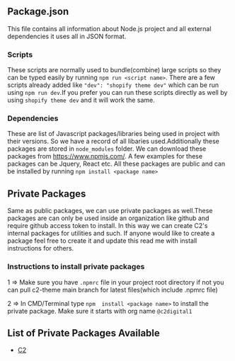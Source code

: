 ## Package.json

This file contains all information about Node.js project and all external dependencies it uses all in JSON format.

### Scripts

These scripts are normally used to bundle(combine) large scripts so they can be typed easily by running `npm run <script name>`.
There are a few scripts already added like `"dev": "shopify theme dev"`  which can be run using `npm run dev`.If you prefer you can run these scripts directly as well by using  `shopify theme dev` and it will work the same.

### Dependencies
These are list of Javascript packages/libraries being used in project with their versions. So we have a record of all libaries used.Additionally these packages are stored in `node_modules` folder. We can download these packages from https://www.npmjs.com/. A few examples for these packages can be Jquery, React etc. All these  packages are public and can be installed by running `npm install <package name>`


## Private Packages 
Same as public packages, we can use private packages as well.These packages are can only be used inside an organization like github and require github access token to install. In this way we can create C2's internal packages for utilities and such. If anyone would like to create a package feel free to create it and update this read me with install instructions for others.


### Instructions to install private packages


1 => Make sure you have `.npmrc` file in your project root directory if not you can pull c2-theme main branch for latest files(which include .npmrc file)

2 => In CMD/Terminal type  `npm  install <package name>` to install the private package. Make sure it starts with org name `@c2digital1`


## List of Private Packages Available

-  [C2](https://github.com/C2Digital1/cli/pkgs/npm/c2)




